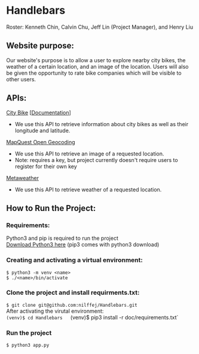 # Handlebars
Roster: Kenneth Chin, Calvin Chu, Jeff Lin (Project Manager), and Henry Liu

## Website purpose:
Our website's purpose is to allow a user to explore nearby city bikes, the weather of a certain location, and an image of the location. Users will also be given the opportunity to rate bike companies which will be visible to other users.

## APIs:
[City Bike](http://api.citybik.es/v2/networks) [[Documentation](http://api.citybik.es/v2/#filter)]
- We use this API to retrieve information about city bikes as well as their longitude and latitude.

[MapQuest Open Geocoding](https://developer.mapquest.com/documentation/open/geocoding-api/)
- We use this API to retrieve an image of a requested location.  
- Note: requires a key, but project currently doesn't require users to register for their own key

[Metaweather](https://www.metaweather.com/api/)
- We use this API to retrieve weather of a requested location.


## How to Run the Project:  
### Requirements:
Python3 and pip is required to run the project  
[Download Python3 here](https://www.python.org/downloads/) (pip3 comes with python3 download)

### Creating and activating a virtual environment:
`$ python3 -m venv <name>`  
`$ ./<name>/bin/activate`

### Clone the project and install requirments.txt:
`$ git clone git@github.com:nilffej/Handlebars.git`  
After activating the virutal environment:  
`(venv)$ cd Handlebars  
`(venv)$ pip3 install -r doc/requirements.txt`  

### Run the project 
`$ python3 app.py`  
  
